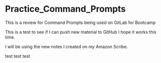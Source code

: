 # Practice_Command_Prompts
This is a review for Command Prompts being used on GitLab for Bootcamp

This is a test to see if I can push new material to GitHub
I hope it works this time.

I will be using the new notes I created on my Amazon Scribe.

test test test